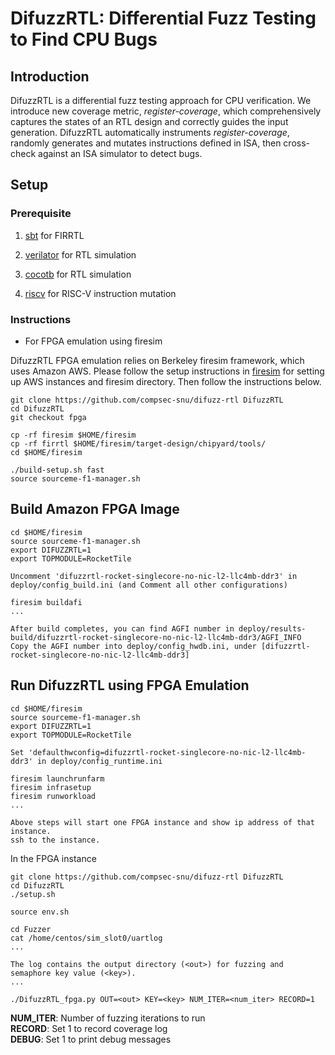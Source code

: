# DifuzzRTL: Differential Fuzz Testing to Find CPU Bugs 

## Introduction

DifuzzRTL is a differential fuzz testing approach for CPU verification. 
We introduce new coverage metric, *register-coverage*, which comprehensively captures the states of an RTL design and correctly guides the input generation.
DifuzzRTL automatically instruments *register-coverage*, randomly generates and mutates instructions defined in ISA, then cross-check against an ISA simulator to
detect bugs.

## Setup

### Prerequisite
1. [sbt][sbtlink] for FIRRTL

[sbtlink]: https://www.scala-sbt.org/

2. [verilator][verilatorlink] for RTL simulation

[verilatorlink]: https://github.com/verilator/verilator

3. [cocotb][cocotblink] for RTL simulation

[cocotblink]: https://docs.cocotb.org/en/stable/

4. [riscv][riscvlink] for RISC-V instruction mutation

[riscvlink]: https://github.com/riscv/riscv-gnu-toolchain.git

### Instructions

- For FPGA emulation using firesim

DifuzzRTL FPGA emulation relies on Berkeley firesim framework, which uses Amazon AWS.
Please follow the setup instructions in [firesim][firesimlink] for setting up AWS instances and firesim directory.
Then follow the instructions below.

[firesimlink]: https://docs.fires.im/en/latest/

```
git clone https://github.com/compsec-snu/difuzz-rtl DifuzzRTL
cd DifuzzRTL
git checkout fpga

cp -rf firesim $HOME/firesim
cp -rf firrtl $HOME/firesim/target-design/chipyard/tools/
cd $HOME/firesim

./build-setup.sh fast
source sourceme-f1-manager.sh
```

## Build Amazon FPGA Image

```
cd $HOME/firesim
source sourceme-f1-manager.sh
export DIFUZZRTL=1
export TOPMODULE=RocketTile

Uncomment 'difuzzrtl-rocket-singlecore-no-nic-l2-llc4mb-ddr3' in deploy/config_build.ini (and Comment all other configurations)

firesim buildafi
...

After build completes, you can find AGFI number in deploy/results-build/difuzzrtl-rocket-singlecore-no-nic-l2-llc4mb-ddr3/AGFI_INFO
Copy the AGFI number into deploy/config_hwdb.ini, under [difuzzrtl-rocket-singlecore-no-nic-l2-llc4mb-ddr3]
```

## Run DifuzzRTL using FPGA Emulation

``` 
cd $HOME/firesim
source sourceme-f1-manager.sh
export DIFUZZRTL=1
export TOPMODULE=RocketTile

Set 'defaulthwconfig=difuzzrtl-rocket-singlecore-no-nic-l2-llc4mb-ddr3' in deploy/config_runtime.ini

firesim launchrunfarm
firesim infrasetup
firesim runworkload
...

Above steps will start one FPGA instance and show ip address of that instance.
ssh to the instance.
```

In the FPGA instance

```
git clone https://github.com/compsec-snu/difuzz-rtl DifuzzRTL
cd DifuzzRTL
./setup.sh

source env.sh

cd Fuzzer
cat /home/centos/sim_slot0/uartlog
...

The log contains the output directory (<out>) for fuzzing and semaphore key value (<key>). 
...

./DifuzzRTL_fpga.py OUT=<out> KEY=<key> NUM_ITER=<num_iter> RECORD=1
```

**NUM_ITER**:  Number of fuzzing iterations to run  
**RECORD**:    Set 1 to record coverage log  
**DEBUG**:     Set 1 to print debug messages  




